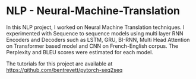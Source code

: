 # NLP - Neural-Machine-Translation

In this NLP project, I worked on Neural Machine Translation techniques. I experimented with Sequence to sequence models using multi layer RNN Encoders and Decoders such as LSTM, GRU, BI-RNN, Multi Head Attention on Transformer based model and CNN on French-English corpus. The Perplexity and BLEU scores were estimated for each model. 

The tutorials for this project are available at https://github.com/bentrevett/pytorch-seq2seq
